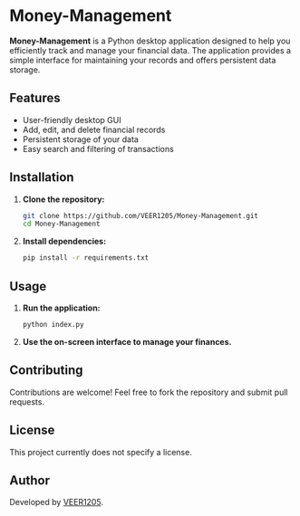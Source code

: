 # Money-Management

**Money-Management** is a Python desktop application designed to help you efficiently track and manage your financial data. The application provides a simple interface for maintaining your records and offers persistent data storage.

## Features

- User-friendly desktop GUI
- Add, edit, and delete financial records
- Persistent storage of your data
- Easy search and filtering of transactions

## Installation

1. **Clone the repository:**
    ```sh
    git clone https://github.com/VEER1205/Money-Management.git
    cd Money-Management
    ```

2. **Install dependencies:**
    ```sh
    pip install -r requirements.txt
    ```

## Usage

1. **Run the application:**
    ```sh
    python index.py
    ```
2. **Use the on-screen interface to manage your finances.**

## Contributing

Contributions are welcome! Feel free to fork the repository and submit pull requests.

## License

This project currently does not specify a license.

## Author

Developed by [VEER1205](https://github.com/VEER1205).
